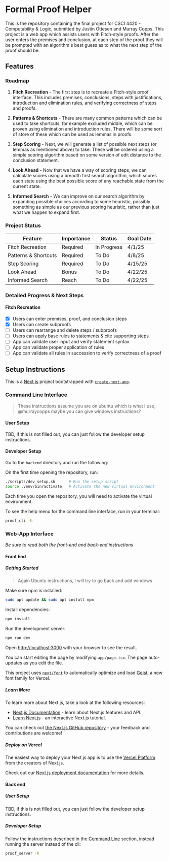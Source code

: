 # Formal Proof Helper

This is the repository containing the final project for CSCI 4420 - Computability & Logic, submitted by Justin Ottesen and Murray Copps. This project is a web app which assists users with Fitch-style proofs. After the user enters the premises and conclusion, at each step of the proof they will be prompted with an algorithm's best guess as to what the next step of the proof should be.

## Features

### Roadmap

1. **Fitch Recreation** - The first step is to recreate a Fitch-style proof interface. This includes premises, conclusions, steps with justifications, introduction and elimination rules, and verifying correctness of steps and proofs.

2. **Patterns & Shortcuts** - There are many common patterns which can be used to take shortcuts, for example excluded middle, which can be proven using elimination and introduction rules. There will be some sort of store of these which can be used as lemmas in proofs.

3. **Step Scoring** - Next, we will generate a list of possible next steps (or lemmas as mentioned above) to take. These will be ordered using a simple scoring algorithm based on some version of edit distance to the conclusion statement.

4. **Look Ahead** - Now that we have a way of scoring steps, we can calculate scores using a breadth first search algorithm, which scores each state using the best possible score of any reachable state from the current state.

5. **Informed Search** - We can improve on our search algorithm by expanding possible choices according to some heuristic, possibly something as simple as our previous scoring heuristic, rather than just what we happen to expand first.

### Project Status

| Feature              | Importance | Status       | Goal Date |
|----------------------|------------|--------------|-----------|
| Fitch Recreation     | Required   | In Progress  | 4/1/25    |
| Patterns & Shortcuts | Required   | To Do        | 4/8/25    |
| Step Scoring         | Required   | To Do        | 4/15/25   |
| Look Ahead           | Bonus      | To Do        | 4/22/25   |
| Informed Search      | Reach      | To Do        | 4/22/25   |

### Detailed Progress & Next Steps

#### Fitch Recreation
- [x] Users can enter premises, proof, and conclusion steps
- [x] Users can create subproofs
- [ ] Users can rearrange and delete steps / subproofs
- [ ] Users can apply base rules to statements & cite supporting steps
- [ ] App can validate user input and verify statement syntax
- [ ] App can validate proper application of rules
- [ ] App can validate all rules in succession to verify correctness of a proof

## Setup Instructions
This is a [Next.js](https://nextjs.org) project bootstrapped with [`create-next-app`](https://nextjs.org/docs/app/api-reference/cli/create-next-app).

### Command Line Interface

> These instructions assume you are on ubuntu which is what I use, @murraycopps maybe you can give windows instructions?

#### User Setup

TBD, if this is not filled out, you can just follow the developer setup instructions.

#### Developer Setup

Go to the `backend` directory and run the following:

On the first time opening the repository, run:

```sh
./scripts/dev_setup.sh      # Run the setup script
source .venv/bin/activate   # Activate the new virtual environment
```

Each time you open the repository, you will need to activate the virtual environment.

To see the help menu for the command line interface, run in your terminal:

```sh
proof_cli -h
```

### Web-App Interface

*Be sure to read both the front-end and back-end instructions*

#### Front End

##### Getting Started

> Again Ubuntu instructions, I will try to go back and add windows

Make sure npm is installed:

```bash
sudo apt update && sudo apt install npm 
```

Install dependencies:
```bash
npm install
```

Run the development server:

```bash
npm run dev
```

Open [http://localhost:3000](http://localhost:3000) with your browser to see the result.

You can start editing the page by modifying `app/page.tsx`. The page auto-updates as you edit the file.

This project uses [`next/font`](https://nextjs.org/docs/app/building-your-application/optimizing/fonts) to automatically optimize and load [Geist](https://vercel.com/font), a new font family for Vercel.

##### Learn More

To learn more about Next.js, take a look at the following resources:

- [Next.js Documentation](https://nextjs.org/docs) - learn about Next.js features and API.
- [Learn Next.js](https://nextjs.org/learn) - an interactive Next.js tutorial.

You can check out [the Next.js GitHub repository](https://github.com/vercel/next.js) - your feedback and contributions are welcome!

##### Deploy on Vercel

The easiest way to deploy your Next.js app is to use the [Vercel Platform](https://vercel.com/new?utm_medium=default-template&filter=next.js&utm_source=create-next-app&utm_campaign=create-next-app-readme) from the creators of Next.js.

Check out our [Next.js deployment documentation](https://nextjs.org/docs/app/building-your-application/deploying) for more details.

#### Back end


##### User Setup

TBD, if this is not filled out, you can just follow the developer setup instructions.

##### Developer Setup

Follow the instructions described in the [Command Line](#command-line-interface) section, instead running the server instead of the cli:

```sh
proof_server -h
```